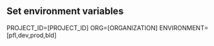 ## Set environment variables
PROJECT_ID=[PROJECT_ID]
ORG=[ORGANIZATION]
ENVIRONMENT=[pfl,dev,prod,bld]
